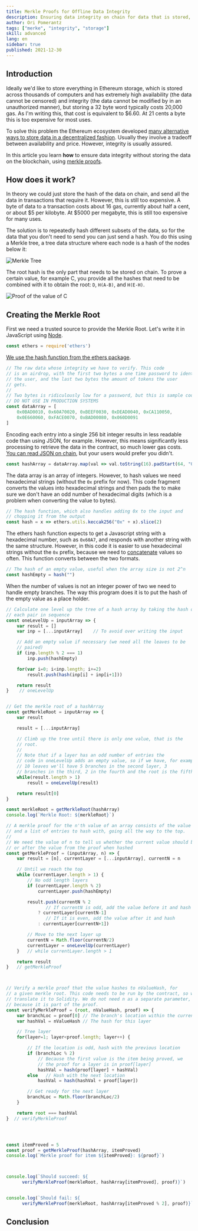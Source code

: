 ```yaml
---
title: Merkle Proofs for Offline Data Integrity
description: Ensuring data integrity on chain for data that is stored, mostly, off chain
author: Ori Pomerantz
tags: ["merke", "integrity", "storage"]
skill: advanced
lang: en
sidebar: true
published: 2021-12-30
---
```


## Introduction

Ideally we'd like to store everything in Ethereum storage, which is stored across thousands of computers and has
extremely high availability (the data cannot be censored) and integrity (the data cannot be modified by in an
unauthorized manner), but storing a 32 byte word typically costs 20,000 gas. As I'm writing this, that cost is
equivalent to $6.60. At 21 cents a byte this is too expensive for most uses.

To solve this problem the Ethereum ecosystem developed [many alternative ways to store data in a decentralized 
fashion](https://ethereum.org/en/developers/docs/storage/). Usually they involve a tradeoff between availability
and price. However, integrity is usually assured.

In this article you learn **how** to ensure data integrity without storing the data on the blockchain, using
[merkle proofs](https://computersciencewiki.org/index.php/Merkle_proof). 

## How does it work?

In theory we could just store the hash of the data on chain, and send all the data in transactions that
require it. However, this is still too expensive. A byte of data to a transaction costs about 16 gas, 
currently about half a cent, or about $5 per kilobyte. At $5000 per megabyte, this is still too expensive
for many uses.

The solution is to repeatedly hash different subsets of the data, so for the data that you don't need to 
send you can just send a hash. You do this using a Merkle tree, a tree data structure where each node is a hash
of the nodes below it:

![Merkle Tree](tree.png)

The root hash is the only part that needs to be stored on chain. To prove a certain value, for example C, you
provide all the hashes that need to be combined with it to obtain the root: `D`, `H(A-B)`, and `H(E-H)`.

![Proof of the value of C](proof-c.png)


## Creating the Merkle Root

First we need a trusted source to provide the Merkle Root. Let's write it in JavaScript using [Node](https://nodejs.org/en/).

```javascript
const ethers = require('ethers')
```

[We use the hash function from the ethers package](https://docs.ethers.io/v5/api/utils/hashing/#utils-keccak256).

```javascript
// The raw data whose integrity we have to verify. This code
// is an airdrop, with the first two bytes a one time password to identify
// the user, and the last two bytes the amount of tokens the user
// gets. 
//
// Two bytes is ridiculously low for a password, but this is sample code.
// DO NOT USE IN PRODUCTION SYSTEMS
const dataArray = [
    0x0BAD0010, 0x60A70020, 0xBEEF0030, 0xDEAD0040, 0xCA110050,
    0x0E660060, 0xFACE0070, 0xBAD00080, 0x060D0091
]
```

Encoding each entry into a single 256 bit integer results in less readable code than using JSON, for example. However, this means significantly less processing to retrieve the data in the contract, so much lower gas costs. [You can read JSON on chain](https://github.com/chrisdotn/jsmnSol), but your users would prefer you didn't.

```javascript
const hashArray = dataArray.map(val => val.toString(16).padStart(64, "0"))
```

The data array is an array of integers. However, to hash values we need hexadecimal strings (without the `0x` prefix for now). This code fragment converts the values into hexadecimal strings and then pads the to make sure we don't have an odd number of hexadecimal digits (which is a problem when converting the value to bytes).

```javascript
// The hash function, which also handles adding 0x to the input and 
// chopping it from the output
const hash = x => ethers.utils.keccak256("0x" + x).slice(2)
```

The ethers hash function expects to get a Javascript string with a hexadecimal number, such as `0x60A7`, and responds with another string with the same structure. However, in this code it is easier to use hexadecimal strings without the `0x` prefix, because we need to [concatenate](https://en.wikipedia.org/wiki/Concatenation) values so often. This function converts between the two formats.

```javascript
// The hash of an empty value, useful when the array size is not 2^n
const hashEmpty = hash("")
```

When the number of values is not an integer power of two we need to handle empty branches. The way this program does it is to put the hash of the empty value as a place holder.


```javascript
// Calculate one level up the tree of a hash array by taking the hash of 
// each pair in sequence
const oneLevelUp = inputArray => {
    var result = []
    var inp = [...inputArray]    // To avoid over writing the input

    // Add an empty value if necessary (we need all the leaves to be
    // paired)
    if (inp.length % 2 === 1)
        inp.push(hashEmpty)

    for(var i=0; i<inp.length; i+=2)
        result.push(hash(inp[i] + inp[i+1]))

    return result
}    // oneLevelUp


// Get the merkle root of a hashArray
const getMerkleRoot = inputArray => {
    var result

    result = [...inputArray]

    // Climb up the tree until there is only one value, that is the
    // root. 
    //
    // Note that if a layer has an odd number of entries the
    // code in oneLevelUp adds an empty value, so if we have, for example,
    // 10 leaves we'll have 5 branches in the second layer, 3
    // branches in the third, 2 in the fourth and the root is the fifth       
    while(result.length > 1)
        result = oneLevelUp(result)

    return result[0]
}

const merkleRoot = getMerkleRoot(hashArray)
console.log(`Merkle Root: ${merkleRoot}`)

// A merkle proof for the n'th value of an array consists of the value of n
// and a list of entries to hash with, going all the way to the top.
//
// We need the value of n to tell us whether the current value should be before
// or after the value from the proof when hashed
const getMerkleProof = (inputArray, n) => {
    var result = [n], currentLayer = [...inputArray], currentN = n

    // Until we reach the top
    while (currentLayer.length > 1) {
        // No odd length layers
        if (currentLayer.length % 2)
            currentLayer.push(hashEmpty)

        result.push(currentN % 2    
               // If currentN is odd, add the value before it and hash
            ? currentLayer[currentN-1] 
               // If it is even, add the value after it and hash
            : currentLayer[currentN+1])

        // Move to the next layer up
        currentN = Math.floor(currentN/2)
        currentLayer = oneLevelUp(currentLayer)
    }   // while currentLayer.length > 1

    return result
}   // getMerkleProof



// Verify a merkle proof that the value hashes to nValueHash, for 
// a given merkle root. This code needs to be run by the contract, so we'll 
// translate it to Solidity. We do not need n as a separate parameter,
// because it is part of the proof.
const verifyMerkleProof = (root, nValueHash, proof) => {
    var branchLoc = proof[0] // The branch's location within the current layer
    var hashVal = nValueHash // The hash for this layer

    // Tree layer
    for(layer=1; layer<proof.length; layer++) {

        // If the location is odd, hash with the previous location
        if (branchLoc % 2)
            // Because the first value is the item being proved, we 
            // the proof for a layer is in proof[layer]
            hashVal = hash(proof[layer] + hashVal)
        else   // Hash with the next location
            hashVal = hash(hashVal + proof[layer])

        // Get ready for the next layer
        branchLoc = Math.floor(branchLoc/2)
    }

    return root === hashVal
}  // verifyMerkleProof




const itemProved = 5
const proof = getMerkleProof(hashArray, itemProved)
console.log(`Merkle proof for item ${itemProved}: ${proof}`)



console.log(`Should succeed: ${
      verifyMerkleProof(merkleRoot, hashArray[itemProved], proof)}`)


console.log(`Should fail: ${
      verifyMerkleProof(merkleRoot, hashArray[itemProved % 2], proof)}`)


```




## Conclusion
